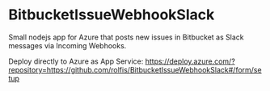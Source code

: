# BitbucketIssueWebhookSlack
Small nodejs app for Azure that posts new issues in Bitbucket as Slack messages via Incoming Webhooks.

Deploy directly to Azure as App Service:
https://deploy.azure.com/?repository=https://github.com/rolfis/BitbucketIssueWebhookSlack#/form/setup
